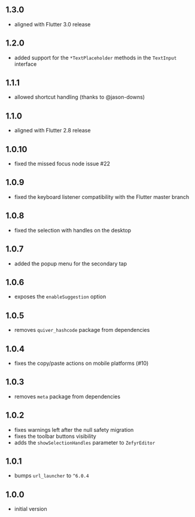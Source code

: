 ## 1.3.0

* aligned with Flutter 3.0 release

## 1.2.0

* added support for the `*TextPlaceholder` methods in the `TextInput` interface

## 1.1.1

* allowed shortcut handling (thanks to @jason-downs)

## 1.1.0

* aligned with Flutter 2.8 release

## 1.0.10

* fixed the missed focus node issue #22

## 1.0.9

* fixed the keyboard listener compatibility with the Flutter master branch

## 1.0.8

* fixed the selection with handles on the desktop

## 1.0.7

* added the popup menu for the secondary tap

## 1.0.6

* exposes the `enableSuggestion` option

## 1.0.5

* removes `quiver_hashcode` package from dependencies

## 1.0.4

* fixes the copy/paste actions on mobile platforms (#10)

## 1.0.3

* removes `meta` package from dependencies

## 1.0.2

* fixes warnings left after the null safety migration
* fixes the toolbar buttons visibility
* adds the `showSelectionHandles` parameter to `ZefyrEditor`

## 1.0.1

* bumps `url_launcher` to `^6.0.4`

## 1.0.0

* initial version